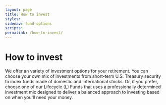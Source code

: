 ```yaml
---
layout: page
title: How to invest
styles:
sidenav: fund-options
scripts:
permalink: /how-to-invest/
---
```


# How to invest

We offer an variety of investment options for your retirement. You can choose your own mix of investments from short-term U.S. Treasury security to index funds made of domestic and international stocks. Or, if you prefer, choose one of our Lifecycle (L) Funds that uses a professionally determined investment mix designed to deliver a balanced approach to investing based on when you'll need your money.


<!-- CONTENT END -->
